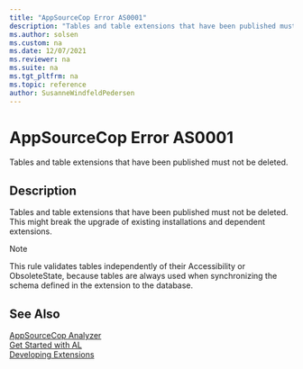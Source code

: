 ```yaml
---
title: "AppSourceCop Error AS0001"
description: "Tables and table extensions that have been published must not be deleted."
ms.author: solsen
ms.custom: na
ms.date: 12/07/2021
ms.reviewer: na
ms.suite: na
ms.tgt_pltfrm: na
ms.topic: reference
author: SusanneWindfeldPedersen
---
```

[//]: # (START>DO_NOT_EDIT)
[//]: # (IMPORTANT:Do not edit any of the content between here and the END>DO_NOT_EDIT.)
[//]: # (Any modifications should be made in the .xml files in the ModernDev repo.)
# AppSourceCop Error AS0001
Tables and table extensions that have been published must not be deleted.

## Description
Tables and table extensions that have been published must not be deleted. This might break the upgrade of existing installations and dependent extensions.

[//]: # (IMPORTANT: END>DO_NOT_EDIT)

> [!NOTE]  
> This rule validates tables independently of their Accessibility or ObsoleteState, because tables are always used when synchronizing the schema defined in the extension to the database.

## See Also

[AppSourceCop Analyzer](appsourcecop.md)  
[Get Started with AL](../devenv-get-started.md)  
[Developing Extensions](../devenv-dev-overview.md)
